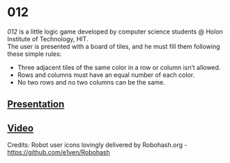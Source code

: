 # 012
*012* is a little logic game developed by computer science students @ Holon Institute of Technology, HIT.  
The user is presented with a board of tiles, and he must fill them following these simple rules:  
 - Three adjacent tiles of the same color in a row or column isn’t allowed.  
 - Rows and columns must have an equal number of each color.  
 - No two rows and no two columns can be the same.  

## [Presentation](012.pptx)
## [Video](012.mp4)

Credits:
Robot user icons lovingly delivered by Robohash.org - https://github.com/e1ven/Robohash
